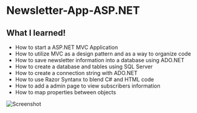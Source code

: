 # Newsletter-App-ASP.NET


## What I learned!
* How to start a ASP.NET MVC Application
* How to utilize MVC as a design pattern and as a way to organize code
* How to save newsletter information into a database using ADO.NET
* How to create a database and tables using SQL Server
* How to create a connection string with ADO.NET
* How to use Razor Syntanx to blend C# and HTML code
* How to add a admin page to view subscribers information
* How to map properties between objects 

<img src="https://github.com/CodingMikey/Newsletter-App-ASP.NET/blob/master/NewsLetterAppMVC/Screenshot%20(17).png?raw=true" title="SignUp" alt="Screenshot">
